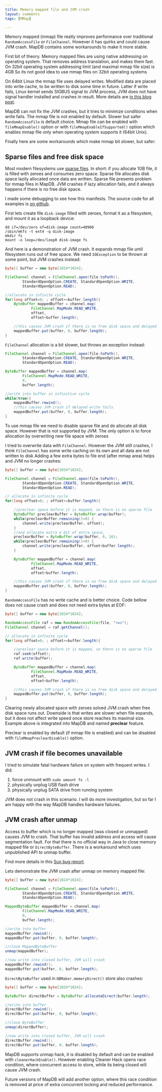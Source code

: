 ```yaml
---
title: Memory mapped file and JVM crash
layout: comments
tags: [MMap]

---
```


Memory mapped (mmap) file reatly improves performance over traditional `RandomAccessFile` or `FileChannel`. However it has quirks and could cause JVM crash. MapDB contains some workarounds to make it more stable.

First bit of theory. Memory mapped files are using native addressing on operating system. That removes address translation, and makes them fast. On 32bit operating system addressing limit (and maximal mmap file size) is 4GB So its not good idea to use mmap files on 32bit operating systems

On 64bit Linux the mmap file uses delayed writes. Modified data are placed into write cache, to be written to disk some time in future. Latter if write fails, Linux kernel sends SIGBUS signal to JVM process, JVM does not have signal handler installed and crashes in result. More details are [in this blog post](https://www.javacodegeeks.com/2014/03/detecting-write-failures-when-using-memory-mapped-files-in-java.html?utm_content=bufferb5022&utm_medium=social&utm_source=twitter.com&utm_campaign=buffer).

MapDB can not fix the JVM crashes, but it tries to minimize conditions when write fails. The mmap file is not enabled by default. Slower but safer `RandomAccessFile` is default choice. Mmap file can be enabled with `fileMmapEnable()` option or with `fileMmapEnableIfSupported()` option which enables mmap file only when operating system supports it (64bit Unix).

Finally here are some workarounds which make mmap bit slower, but safer:

Sparse files and free disk space
--------------------------------

Most modern filesystems use [sparse files](https://en.wikipedia.org/wiki/Sparse_file). In short: if you allocate 1GB file, it is filled with zeroes and consumes zero space. Sparse file allocates disk space lazily allocated once data are written. Sparse file presents problem for mmap files in MapDB. JVM crashes if lazy allocation fails, and it always happens if there is no free disk space.

I made some debugging to see how this manifests. The source code for all examples is [on github](https://github.com/jankotek/mapdb-site/tree/master/src/test/java/blog/mmap_and_jvm_crash).

First lets create file `disk-image` filled with zeroes, format it as a filesystem, and mount it as a loopback device:

```
dd if=/dev/zero of=disk-image count=40960
/sbin/mkfs -t ext4 -q disk-image
mkdir fs
mount -o loop=/dev/loop0 disk-image fs
```

And here is a demonstration of JVM crash. It expands mmap file until filesystem runs out of free space. We need `IOException` to be thrown at some point, but JVM crashes instead:

<!--- #file#blog/mmap_and_jvm_crash/MMap_Crash.java--->
```java
byte[] buffer = new byte[1024*1024];

FileChannel channel = FileChannel.open(file.toPath(),
        StandardOpenOption.CREATE, StandardOpenOption.WRITE,
        StandardOpenOption.READ);

//allocate in infinite cycle
for(long offset=0; ; offset+=buffer.length){
    ByteBuffer mappedBuffer = channel.map(
            FileChannel.MapMode.READ_WRITE,
            offset,
            offset+buffer.length);

    //this causes JVM crash if there is no free disk space and delayed write fails
    mappedBuffer.put(buffer, 0, buffer.length);
}
```
`FileChannel` allocation is a bit slower, but throws an exception instead:

<!--- #file#blog/mmap_and_jvm_crash/Channel_Crash.java--->
```java
FileChannel channel = FileChannel.open(file.toPath(),
        StandardOpenOption.CREATE, StandardOpenOption.WRITE,
        StandardOpenOption.READ);

ByteBuffer mappedBuffer = channel.map(
        FileChannel.MapMode.READ_WRITE,
        0,
        buffer.length);

//write into buffer in infinitive cycle
while(true){
    mappedBuffer.rewind();
    //this causes JVM crash if delayed write fails
    mappedBuffer.put(buffer, 0, buffer.length);
}
```
To use mmap file we need to disable sparse file and do allocate all disk space. However that is not supported by JVM. The only option is to force allocation by overwriting new file space with zeroes

I tried to overwrite data with `FileChannel`. However the JVM still crashes, I think `FileChannel` has some write caching on its own and all data are not written to disk Adding a few extra bytes to file end (after mmap area) helps and JVM no longer crashes:

<!--- #file#blog/mmap_and_jvm_crash/MMap_Crash_Preclear.java--->
```java
byte[] buffer = new byte[1024*1024];

FileChannel channel = FileChannel.open(file.toPath(),
        StandardOpenOption.CREATE, StandardOpenOption.WRITE,
        StandardOpenOption.READ);

// allocate in infinite cycle
for(long offset=0; ; offset+=buffer.length){

    //preclear space before it is mapped, so there is no sparse file
    ByteBuffer preclearBuffer = ByteBuffer.wrap(buffer);
    while(preclearBuffer.remaining()>0) {
        channel.write(preclearBuffer, offset);
    }
    //and allocate extra a bit of extra space,
    preclearBuffer = ByteBuffer.wrap(buffer, 0, 16);
    while(preclearBuffer.remaining()>0) {
        channel.write(preclearBuffer, offset+buffer.length);
    }

    ByteBuffer mappedBuffer = channel.map(
            FileChannel.MapMode.READ_WRITE,
            offset,
            offset+buffer.length);

    //this causes JVM crash if there is no free disk space and delayed write fails
    mappedBuffer.put(buffer, 0, buffer.length);
}
```
`RandomAccessFile` has no write cache and is better choice. Code bellow does not cause crash and does not need extra bytes at EOF:

<!--- #file#blog/mmap_and_jvm_crash/MMap_Crash_Preclear_RAF.java--->
```java
byte[] buffer = new byte[1024*1024];

RandomAccessFile raf = new RandomAccessFile(file, "rws");
FileChannel channel = raf.getChannel();

// allocate in infinite cycle
for(long offset=0; ; offset+=buffer.length){

    //preclear space before it is mapped, so there is no sparse file
    raf.seek(offset);
    raf.write(buffer);

    ByteBuffer mappedBuffer = channel.map(
            FileChannel.MapMode.READ_WRITE,
            offset,
            offset+buffer.length);

    //this causes JVM crash if there is no free disk space and delayed write fails
    mappedBuffer.put(buffer, 0, buffer.length);
}
```

Clearing newly allocated space with zeroes solved JVM crash when free disk space runs out. Downside is that writes are slower when file expands, but it does not affect write speed once store reaches its maximal size. Example above is integrated into MapDB and named **preclear** feature.

Preclear is enabled by default (if mmap file is enabled) and can be disabled with `fileMmapPreclearDisable()` option.

JVM crash if file becomes unavailable
-------------------------------------

I tried to simulate fatal hardware failure on system with frequent writes. I did:

1.  force unmount with `sudo umount fs -l`
2.  physically unplug USB flash drive
3.  physically unplug SATA drive from running system

JVM does not crash in this scenario. I will do more investigation, but so far I am happy with the way MapDB handles hardware failures.

JVM crash after unmap
---------------------

Access to buffer which is no longer mapped (was closed or unmapped) causes JVM to crash. That buffer has invalid address and access will cause segmentation fault. For that there is no official way in Java to close memory mapped file or `DirectByteBuffer`. There is a workaround which uses unpublished API to unmap buffer.

Find more details in this [Sun bug report](http://bugs.java.com/bugdatabase/view_bug.do?bug_id=4724038).

Lets demonstrate the JVM crash after unmap on memory mapped file:

<!--- #file#blog/mmap_and_jvm_crash/MMap_crash_write_into_closed_MappedByteBuffer.java--->
```java
byte[] buffer = new byte[1024*1024];

FileChannel channel = FileChannel.open(file.toPath(),
        StandardOpenOption.CREATE, StandardOpenOption.WRITE,
        StandardOpenOption.READ);

MappedByteBuffer mappedBuffer = channel.map(
        FileChannel.MapMode.READ_WRITE,
        0,
        buffer.length);

//write into buffer
mappedBuffer.rewind();
mappedBuffer.put(buffer, 0, buffer.length);

//close MappedByteBuffer
unmap(mappedBuffer);

//now write into closed buffer, JVM will crash
mappedBuffer.rewind();
mappedBuffer.put(buffer, 0, buffer.length);
```

`DirectByteBuffer` used in `DBMaker.memoryDirect()` store also crashes:

<!--- #file#blog/mmap_and_jvm_crash/MMap_crash_write_into_closed_DirectByteBuffer.java--->
```java
byte[] buffer = new byte[1024*1024];

ByteBuffer directBuffer = ByteBuffer.allocateDirect(buffer.length);

//write into buffer
directBuffer.rewind();
directBuffer.put(buffer, 0, buffer.length);

//close ByteBuffer
unmap(directBuffer);

//now write into closed buffer, JVM will crash
directBuffer.rewind();
directBuffer.put(buffer, 0, buffer.length);
```

MapDB supports unmap hack, it is disabled by default and can be enabled with `cleanerHackEnable()`. However enabling Cleaner Hack opens race condition, where concurrent access to store, while its being closed will cause JVM crash.

Future versions of MapDB will add another option, where this race condition is removed at price of extra concurrent locking and reduced performance.
